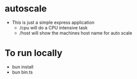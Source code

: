 # autoscale

- This is just a simple express application
  - /cpu will do a CPU intensive task
  - /host will show the machines host name for auto scale

# To run locally

- bun install
- bun bin.ts

